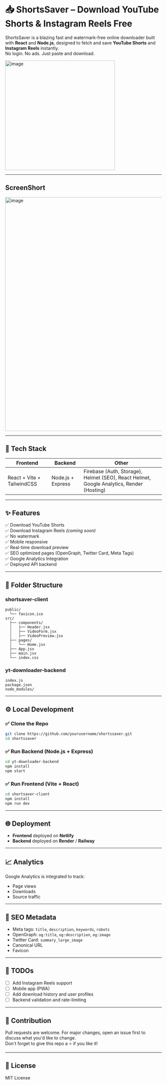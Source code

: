 
# 📥 ShortsSaver – Download YouTube Shorts & Instagram Reels Free

ShortsSaver is a blazing fast and watermark-free online downloader built with **React** and **Node.js**, designed to fetch and save **YouTube Shorts** and **Instagram Reels** instantly.  
No login. No ads. Just paste and download.

<img width="353" height="351" alt="image" src="https://github.com/user-attachments/assets/c29a4857-294f-44c6-8f5c-5d59a9439bb0" />


---

## ScreenShort

<img width="1600" height="749" alt="image" src="https://github.com/user-attachments/assets/262a3b32-c32d-4484-9e6d-9071959b7a16" />


---

## 🔧 Tech Stack

| Frontend | Backend | Other |
|----------|---------|-------|
| React + Vite + TailwindCSS | Node.js + Express | Firebase (Auth, Storage), Helmet (SEO), React Helmet, Google Analytics, Render (Hosting) |

---

## ✨ Features

✅ Download YouTube Shorts  
✅ Download Instagram Reels *(coming soon)*  
✅ No watermark  
✅ Mobile responsive  
✅ Real-time download preview  
✅ SEO optimized pages (OpenGraph, Twitter Card, Meta Tags)  
✅ Google Analytics Integration  
✅ Deployed API backend

---

## 📁 Folder Structure

### shortsaver-client

```
public/
  └── favicon.ico
src/
  ├── components/
  │   ├── Header.jsx
  │   ├── VideoForm.jsx
  │   ├── VideoPreview.jsx
  ├── pages/
  │   └── Home.jsx
  ├── App.jsx
  ├── main.jsx
  └── index.css
```

### yt-downloader-backend

```
index.js
package.json
node_modules/
```

---

## ⚙️ Local Development

### ✅ Clone the Repo

```bash
git clone https://github.com/yourusername/shortssaver.git
cd shortssaver
```

### ✅ Run Backend (Node.js + Express)

```bash
cd yt-downloader-backend
npm install
npm start
```

### ✅ Run Frontend (Vite + React)

```bash
cd shortsaver-client
npm install
npm run dev
```

---

## 🌐 Deployment

- **Frontend** deployed on **Netlify**
- **Backend** deployed on **Render** / **Railway**

---

## 📈 Analytics

Google Analytics is integrated to track:
- Page views
- Downloads
- Source traffic

---

## 🧠 SEO Metadata

- Meta tags: `title`, `description`, `keywords`, `robots`
- OpenGraph: `og:title`, `og:description`, `og:image`
- Twitter Card: `summary_large_image`
- Canonical URL
- Favicon

---

## 📌 TODOs

- [ ] Add Instagram Reels support
- [ ] Mobile app (PWA)
- [ ] Add download history and user profiles
- [ ] Backend validation and rate-limiting

---

## 🤝 Contribution

Pull requests are welcome. For major changes, open an issue first to discuss what you'd like to change.  
Don't forget to give this repo a ⭐ if you like it!

---

## 📄 License

MIT License
